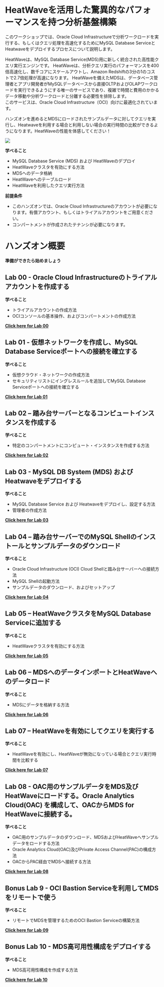 # HeatWaveを活用した驚異的なパフォーマンスを持つ分析基盤構築

このワークショップでは、Oracle Cloud Infrastructureで分析ワークロードを実行する、もしくはクエリ処理を高速化するためにMySQL Database ServiceとHeatwaveをデプロイするプロセスについて説明します。

HeatWaveは、MySQL Database Service(MDS)用に新しく統合された高性能クエリ実行エンジンです。 HeatWaveは、分析クエリ実行のパフォーマンスを400倍高速化し、数千コアにスケールアウトし、Amazon Redshiftの3分の1のコストで2.7倍処理が高速になります。 HeatWaveを備えたMDSは、データベース管理者とアプリ開発者がMySQLデータベースから直接OLTPおよびOLAPワークロードを実行できるようにする唯一のサービスであり、複雑で時間と費用のかかるデータ移動や分析ワークロードと分離する必要性を排除します。</br>
このサービスは、Oracle Cloud Infrastructure（OCI）向けに最適化されています。

ハンズオンを進めるとMDSにロードされたサンプルデータに対してクエリを実行し、Heatwaveを利用する場合と利用しない場合の実行時間の比較ができるようになります。HeatWaveの性能を体感してください！

![](./images/Intro.png)


**学べること**

-	MySQL Database Service (MDS) および HeatWaveのデプロイ
-	HeatWaveクラスタを有効にする方法
-	MDSへのデータ格納
-	HeatWaveへのテーブルロード
-	HeatWaveを利用したクエリ実行方法


**前提条件**
-  このハンズオンでは、Oracle Cloud Infrastructureのアカウントが必要になります。有償アカウント、もしくはトライアルアカウントをご用意ください。
-  コンパートメントが作成されたテナンシが必要になります。


# ハンズオン概要

 **準備ができたら始めましょう**

## Lab 00 - Oracle Cloud Infrastructureのトライアルアカウントを作成する

**学べること**

- トライアルアカウントの作成方法
- OCIコンソールの基本操作、およびコンパートメントの作成方法

**[Click here for Lab 00](/Lab00/README.md)**

## Lab 01 - 仮想ネットワークを作成し、MySQL Database Serviceポートへの接続を確立する

**学べること**

-	仮想クラウド・ネットワークの作成方法
-	セキュリティリストにイングレスルールを追加してMySQL Database Serviceポートへの接続を確立する

**[Click here for Lab 01](/Lab01/README.md)**

## Lab 02 – 踏み台サーバーとなるコンピュートインスタンスを作成する

**学べること**

-	特定のコンパートメントにコンピュート・インスタンスを作成する方法

**[Click here for Lab 02](/Lab02/README.md)**

## Lab 03 - MySQL DB System (MDS) および Heatwaveをデプロイする

**学べること**

-  MySQL Database Service および Heatwaveをデプロイし、設定する方法
-  管理者の作成方法


**[Click here for Lab 03](/Lab03/README.md)**

## Lab 04 – 踏み台サーバーでのMySQL Shellのインストールとサンプルデータのダウンロード

**学べること**

-  Oracle Cloud Infrastructure (OCI) Cloud Shellと踏み台サーバーへの接続方法
-  MySQL Shellの起動方法
-  サンプルデータのダウンロード、およびセットアップ

**[Click here for Lab 04](/Lab04/README.md)**

## Lab 05 – HeatWaveクラスタをMySQL Database Serviceに追加する

**学べること**

-  HeatWaveクラスタを有効にする方法

**[Click here for Lab 05](/Lab05/README.md)**

## Lab 06 – MDSへのデータインポートとHeatWaveへのデータロード

**学べること**

-  MDSにデータを格納する方法 

**[Click here for Lab 06](/Lab06/README.md)**

## Lab 07 – HeatWaveを有効にしてクエリを実行する

**学べること**

-  HeatWaveを有効にし、HeatWaveが無効になっている場合とクエリ実行時間を比較する

**[Click here for Lab 07](/Lab07/README.md)**

## Lab 08 - OAC用のサンプルデータをMDS及びHeatWaveにロードする。Oracle Analytics Cloud(OAC) を構成して、OACからMDS for HeatWaveに接続する。

**学べること**

- OAC用のサンプルデータのダウンロード、MDSおよびHeatWaveへサンプルデータをロードする方法
- Oracle Analytics Cloud(OAC)及びPrivate Access Channel(PAC)の構成方法
- OACからPAC経由でMDSへ接続する方法

**[Click here for Lab 08](/Lab08/README.md)**

## Bonus Lab 9 - OCI Bastion Serviceを利用してMDSをリモートで使う

**学べること**

- リモートでMDSを管理するためのOCI Bastion Serviceの構築方法

**[Click here for Lab 09](/Lab09/README.md)**

## Bonus Lab 10 - MDS高可用性構成をデプロイする

**学べること**

- MDS高可用性構成を作成する方法

**[Click here for Lab 10](/Lab10/README.md)**

